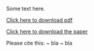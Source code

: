 Some text here.

[Click here to download pdf](https://github.com/xaviergp/website2/blob/master/Test_pdf.pdf)

[Click here to download the paper](https://github.com/xaviergp/website2/edit/master/README.md)

Please cite this:
~ bla
~ bla
